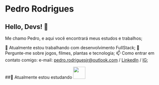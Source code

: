 # Pedro Rodrigues 
## Hello, Devs! 👋

Me chamo Pedro, e aqui você encontrará meus estudos e trabalhos;

🔭 Atualmente estou trabalhando com desenvolvimento FullStack;
💬 Pergunte-me sobre jogos, filmes, plantas e tecnologia;
📫 Como entrar em contato comigo: e-mail: pedro.rodriguesjr@outlook.com / [LinkedIn](https://www.linkedin.com/in/pedro-rodrigues-27b882113/) / [IG](https://www.instagram.com/calmapedro_/);


##🌱 Atualmente estou estudando
<img src="https://cdn.jsdelivr.net/gh/devicons/devicon@latest/icons/figma/figma-original.svg" width="40" height="40"/>
          

<!--
**pedrorodriguesjr/pedrorodriguesjr** is a ✨ _special_ ✨ repository because its `README.md` (this file) appears on your GitHub profile.

Here are some ideas to get you started:

- 🔭 I’m currently working on ...
- 🌱 I’m currently learning ...
- 👯 I’m looking to collaborate on ...
- 🤔 I’m looking for help with ...
- 💬 Ask me about ...
- 📫 How to reach me: ...
- 😄 Pronouns: ...
- ⚡ Fun fact: ...
-->
